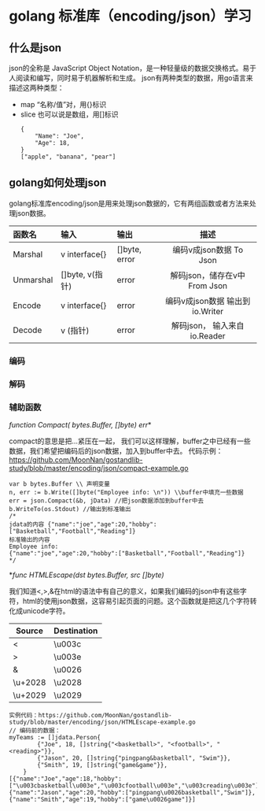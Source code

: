 # golang 标准库（encoding/json）学习
## 什么是json
json的全称是 JavaScript Object Notation，是一种轻量级的数据交换格式。易于人阅读和编写，同时易于机器解析和生成。
json有两种类型的数据，用go语言来描述这两种类型：
- map “名称/值”对，用{}标识
- slice 也可以说是数组，用[]标识
  ```
  {
      "Name": "Joe", 
      "Age": 18,
  }
  ["apple", "banana", "pear"]
  ```
## golang如何处理json
golang标准库encoding/json是用来处理json数据的，它有两组函数或者方法来处理json数据。

| 函数名    | 输入         | 输出        | 描述                        |
| :-------- | :------------- | :------------ | :------------------------: |
| Marshal   | v interface{} | []byte, error | 编码v成json数据     To Json  |
| Unmarshal | []byte, v(指针) | error      | 解码json，储存在v中 From Json |
| Encode    | v interface{}  | error     | 编码v成json数据 输出到 io.Writer |
| Decode    | v (指针)       | error       | 解码json， 输入来自io.Reader |

### 编码
### 解码
### 辅助函数
**function Compact(* bytes.Buffer, []byte) err**

compact的意思是把...紧压在一起， 我们可以这样理解，buffer之中已经有一些数据，我们希望把编码后的json数据，加入到buffer中去。
代码示例：https://github.com/MoonNan/gostandlib-study/blob/master/encoding/json/compact-example.go
```
var b bytes.Buffer \\ 声明变量
n, err := b.Write([]byte("Employee info: \n")) \\buffer中填充一些数据
err = json.Compact(&b, jData) //把json数据添加到buffer中去
b.WriteTo(os.Stdout) //输出到标准输出
/*
jdata的内容 {"name":"joe","age":20,"hobby":["Basketball","Football","Reading"]}
标准输出的内容
Employee info: 
{"name":"joe","age":20,"hobby":["Basketball","Football","Reading"]}
*/
```

**func HTMLEscape(dst *bytes.Buffer, src []byte)**

我们知道<,>,&在html的语法中有自己的意义，如果我们编码的json中有这些字符，html的<script></script>使用json数据，这容易引起页面的问题。这个函数就是把这几个字符转化成unicode字符。

Source | Destination
------ | ---------
< | \u003c
| > | \u003e
& | \u0026
\u+2028 | \u2028
\u+2029 | \u2029

```
实例代码：https://github.com/MoonNan/gostandlib-study/blob/master/encoding/json/HTMLEscape-example.go
// 编码前的数据：
myTeams := []jdata.Person{
		{"Joe", 18, []string{"<basketball>", "<football>", "<reading>"}},
		{"Jason", 20, []string{"pingpang&basketball", "Swim"}},
		{"Smith", 19, []string{"game&game"}},
	}
[{"name":"Joe","age":18,"hobby":["\u003cbasketball\u003e","\u003cfootball\u003e","\u003creading\u003e"]},{"name":"Jason","age":20,"hobby":["pingpang\u0026basketball","Swim"]},{"name":"Smith","age":19,"hobby":["game\u0026game"]}]
```
